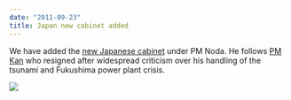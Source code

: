 ```yaml
---
date: "2011-09-23"
title: Japan new cabinet added
---
```


We have added the [new Japanese cabinet](http://dev.parlgov.org/data/jpn/cabinet-party/2011-08-30/) under PM Noda. He follows [PM Kan](http://dev.parlgov.org/data/jpn/cabinet-party/2010-06-04/) who resigned after widespread criticism over his handling of  the tsunami and  Fukushima power plant crisis.

![](/images/parliament-scotland.jpg)
